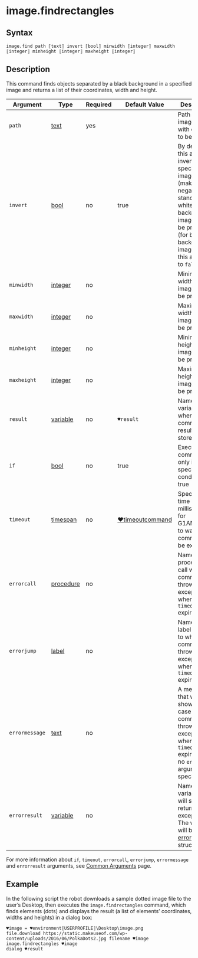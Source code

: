 # image.findrectangles

## Syntax

```G1ANT
image.find path ⟦text⟧ invert ⟦bool⟧ minwidth ⟦integer⟧ maxwidth ⟦integer⟧ minheight ⟦integer⟧ maxheight ⟦integer⟧
```

## Description

This command finds objects separated by a black background in a specified image and returns a list of their coordinates, width and height.

| Argument | Type | Required | Default Value | Description |
| -------- | ---- | -------- | ------------- | ----------- |
|`path`| [text](https://manual.g1ant.com/link/G1ANT.Language/G1ANT.Language/Structures/TextStructure.md) | yes |  | Path to an image file with objects to be counted |
|`invert`| [bool](https://manual.g1ant.com/link/G1ANT.Language/G1ANT.Language/Structures/BooleanStructure.md) | no | true | By default, this argument inverts a specified image (makes it a negative), so standard, white-background images can be processed (for black-background images, set this argument to `false`) |
|`minwidth`| [integer](https://manual.g1ant.com/link/G1ANT.Language/G1ANT.Language/Structures/IntegerStructure.md) | no |  | Minimal width of an image area to be processed               |
|`maxwidth`| [integer](https://manual.g1ant.com/link/G1ANT.Language/G1ANT.Language/Structures/IntegerStructure.md) | no |  | Maximal width of an image area to be processed               |
|`minheight`| [integer](https://manual.g1ant.com/link/G1ANT.Language/G1ANT.Language/Structures/IntegerStructure.md) | no |  | Minimal height of an image area to be processed              |
|`maxheight`| [integer](https://manual.g1ant.com/link/G1ANT.Language/G1ANT.Language/Structures/IntegerStructure.md) | no |                                                              | Maximal height of an image area to be processed              |
| `result`       | [variable](https://manual.g1ant.com/link/G1ANT.Language/G1ANT.Language/Structures/VariableStructure.md) | no       | `♥result`                                                   | Name of a variable where the command's result will be stored |
| `if`           | [bool](https://manual.g1ant.com/link/G1ANT.Language/G1ANT.Language/Structures/BooleanStructure.md) | no       | true                                                        | Executes the command only if a specified condition is true   |
| `timeout`      | [timespan](https://manual.g1ant.com/link/G1ANT.Language/G1ANT.Language/Structures/TimeSpanStructure.md) | no       | [♥timeoutcommand](G1ANT.Language/G1ANT.Addon.Core/Variables/TimeoutCommandVariable.md) | Specifies time in milliseconds for G1ANT.Robot to wait for the command to be executed |
| `errorcall`    | [procedure](https://manual.g1ant.com/link/G1ANT.Language/G1ANT.Language/Structures/ProcedureStructure.md) | no       |                                                             | Name of a procedure to call when the command throws an exception or when a given `timeout` expires |
| `errorjump`    | [label](https://manual.g1ant.com/link/G1ANT.Language/G1ANT.Language/Structures/LabelStructure.md) | no       |                                                             | Name of the label to jump to when the command throws an exception or when a given `timeout` expires |
| `errormessage` | [text](https://manual.g1ant.com/link/G1ANT.Language/G1ANT.Language/Structures/TextStructure.md) | no       |                                                             | A message that will be shown in case the command throws an exception or when a given `timeout` expires, and no `errorjump` argument is specified |
| `errorresult`  | [variable](https://manual.g1ant.com/link/G1ANT.Language/G1ANT.Language/Structures/VariableStructure.md) | no       |                                                             | Name of a variable that will store the returned exception. The variable will be of [error](G1ANT.Language/G1ANT.Language/Structures/ErrorStructure.md) structure  |

For more information about `if`, `timeout`, `errorcall`, `errorjump`, `errormessage` and `errorresult` arguments, see [Common Arguments](https://manual.g1ant.com/link/G1ANT.Manual/appendices/common-arguments.md) page.

## Example

In the following script the robot downloads a sample dotted image file to the user’s Desktop, then executes the `image.findrectangles` command, which finds elements (dots) and displays the result (a list of elements’ coordinates, widths and heights) in a dialog box:

```G1ANT
♥image = ♥environment⟦USERPROFILE⟧\Desktop\image.png
file.download https://static.makeuseof.com/wp-content/uploads/2016/06/PolkaDots2.jpg filename ♥image
image.findrectangles ♥image
dialog ♥result
```

